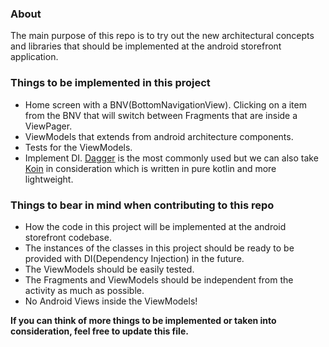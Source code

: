### About ###

The main purpose of this repo is to try out the new architectural concepts and libraries that should be implemented at the android storefront application.

### Things to be implemented in this project ###

- Home screen with a BNV(BottomNavigationView). Clicking on a item from the BNV that will switch between Fragments that are inside a ViewPager.
- ViewModels that extends from android architecture components.
- Tests for the ViewModels.
- Implement DI. [Dagger](https://dagger.dev/) is the most commonly used but we can also take [Koin](https://insert-koin.io/) in consideration which is written in pure kotlin and more lightweight.

### Things to bear in mind when contributing to this repo ###

- How the code in this project will be implemented at the android storefront codebase.
- The instances of the classes in this project should be ready to be provided with DI(Dependency Injection) in the future.
- The ViewModels should be easily tested.
- The Fragments and ViewModels should be independent from the activity as much as possible.
- No Android Views inside the ViewModels!


**If you can think of more things to be implemented or taken into consideration, feel free to update this file.**